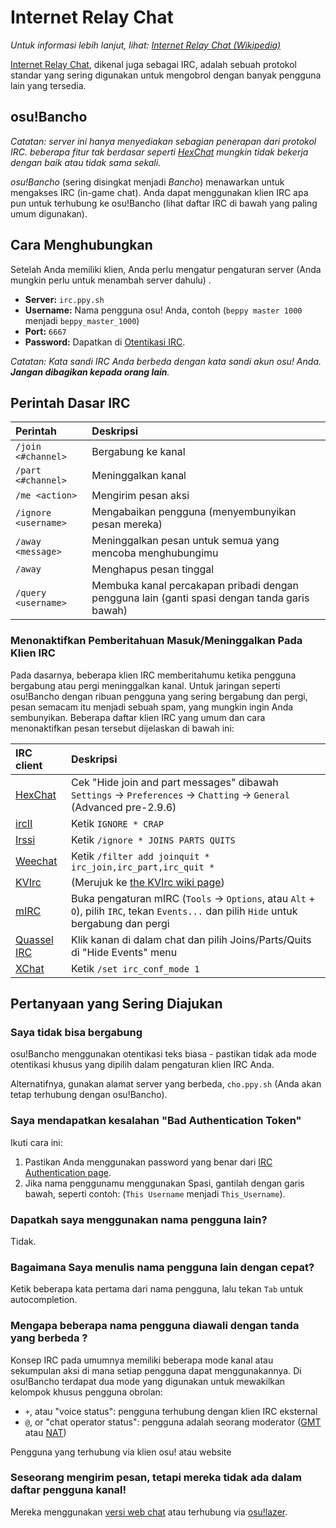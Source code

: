 # Internet Relay Chat

*Untuk informasi lebih lanjut, lihat: [Internet Relay Chat (Wikipedia)](https://id.wikipedia.org/wiki/IRC "Wikipedia")*

[Internet Relay Chat](https://id.wikipedia.org/wiki/IRC), dikenal juga sebagai IRC, adalah sebuah protokol standar yang sering digunakan untuk mengobrol dengan banyak pengguna lain yang tersedia.

## osu!Bancho

*Catatan: server ini hanya menyediakan sebagian penerapan dari protokol IRC. beberapa fitur tak berdasar seperti [HexChat](https://hexchat.github.io/) mungkin tidak bekerja dengan baik atau tidak sama sekali.*

*osu!Bancho* (sering disingkat menjadi *Bancho*) menawarkan untuk mengakses IRC (in-game chat). Anda dapat menggunakan klien IRC apa pun untuk terhubung ke osu!Bancho (lihat daftar IRC di bawah yang paling umum digunakan).

## Cara Menghubungkan

Setelah Anda memiliki klien, Anda perlu mengatur pengaturan server (Anda mungkin perlu untuk menambah server dahulu) .

- **Server:** `irc.ppy.sh`
- **Username:** Nama pengguna osu! Anda, contoh (`beppy master 1000` menjadi `beppy_master_1000`)
- **Port:** `6667` 
- **Password:** Dapatkan di [Otentikasi IRC](https://osu.ppy.sh/p/irc).

*Catatan: Kata sandi IRC Anda berbeda dengan kata sandi akun osu! Anda. **Jangan dibagikan kepada orang lain**.*

## Perintah Dasar IRC

| Perintah | Deskripsi |
| :-- | :-- |
| `/join <#channel>` | Bergabung ke kanal |
| `/part <#channel>` | Meninggalkan kanal |
| `/me <action>` | Mengirim pesan aksi |
| `/ignore <username>` | Mengabaikan pengguna (menyembunyikan pesan mereka) |
| `/away <message>` | Meninggalkan pesan untuk semua yang mencoba menghubungimu |
| `/away` | Menghapus pesan tinggal |
| `/query <username>` | Membuka kanal percakapan pribadi dengan pengguna lain (ganti spasi dengan tanda garis bawah) |

### Menonaktifkan Pemberitahuan Masuk/Meninggalkan Pada Klien IRC

Pada dasarnya, beberapa klien IRC memberitahumu ketika pengguna bergabung atau pergi meninggalkan kanal. Untuk jaringan seperti osu!Bancho dengan ribuan pengguna yang sering bergabung dan pergi, pesan semacam itu menjadi sebuah spam, yang mungkin ingin Anda sembunyikan. Beberapa daftar klien IRC yang umum dan cara menonaktifkan pesan tersebut dijelaskan di bawah ini:

| IRC client | Deskripsi |
| :-- | :-- |
| [HexChat](https://hexchat.github.io/ "GitHub") | Cek "Hide join and part messages" dibawah `Settings` -> `Preferences` -> `Chatting` -> `General` (Advanced pre-2.9.6)  |
| [ircII](http://www.eterna.com.au/ircii/ "ircII") | Ketik `IGNORE * CRAP` |
| [Irssi](https://irssi.org "Irssi") | Ketik `/ignore * JOINS PARTS QUITS` |
| [Weechat](https://weechat.org/ "Weechat") | Ketik `/filter add joinquit * irc_join,irc_part,irc_quit *` |
| [KVIrc](https://www.kvirc.net/ "KVIrc") | (Merujuk ke [the KVIrc wiki page](https://github.com/kvirc/KVIrc/wiki/FAQ#how-do-i-suppress-join-part-and-quit-messages "GitHub")) |
| [mIRC](https://www.mirc.com/ "mIRC") | Buka pengaturan mIRC (`Tools` -> `Options`, atau `Alt` + `O`), pilih `IRC`, tekan `Events...`  dan pilih `Hide` untuk bergabung dan pergi |
| [Quassel IRC](https://quassel-irc.org/ "Quassel IRC") | Klik kanan di dalam chat dan pilih Joins/Parts/Quits di "Hide Events" menu |
| [XChat](http://xchat.org/ "XChat") | Ketik `/set irc_conf_mode 1` |

## Pertanyaan yang Sering Diajukan

### Saya tidak bisa bergabung

osu!Bancho menggunakan otentikasi teks biasa - pastikan tidak ada mode otentikasi khusus yang dipilih dalam pengaturan klien IRC Anda.

Alternatifnya, gunakan alamat server yang berbeda, `cho.ppy.sh` (Anda akan tetap terhubung dengan osu!Bancho).

### Saya mendapatkan kesalahan "Bad Authentication Token"

Ikuti cara ini:

1. Pastikan Anda menggunakan password yang benar dari [IRC Authentication page](https://osu.ppy.sh/p/irc).
2. Jika nama penggunamu menggunakan Spasi, gantilah dengan garis bawah, seperti contoh: (`This Username` menjadi `This_Username`).

### Dapatkah saya menggunakan nama pengguna lain?

Tidak.

### Bagaimana Saya menulis nama pengguna lain dengan cepat?

Ketik beberapa kata pertama dari nama pengguna, lalu tekan `Tab` untuk autocompletion.

### Mengapa beberapa nama pengguna diawali dengan tanda yang berbeda ?

Konsep IRC pada umumnya memiliki beberapa mode kanal atau sekumpulan aksi di mana setiap pengguna dapat menggunakannya. Di osu!Bancho terdapat dua mode yang digunakan untuk mewakilkan kelompok khusus pengguna obrolan:

- `+`, atau "voice status": pengguna terhubung dengan klien IRC eksternal
- `@`, or "chat operator status": pengguna adalah seorang moderator ([GMT](/wiki/GMT) atau [NAT](/wiki/NAT))

Pengguna yang terhubung via klien osu! atau website 

### Seseorang mengirim pesan, tetapi mereka tidak ada dalam daftar pengguna kanal!

Mereka menggunakan [versi web chat](https://osu.ppy.sh/community/chat) atau terhubung via [osu!lazer](https://github.com/ppy/osu "GitHub").
